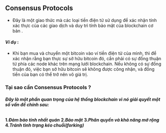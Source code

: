 ## Consensus Protocols

- Đây là một giao thức mà các loại tiền điện tử sử dụng để xác nhận tính xác thực của các giao dịch và duy trì tính bảo mật của blockchain cơ bản .

#### _Ví dụ_ :

- Khi bạn mua và chuyển một bitcoin vào ví tiền điện tử của mình, thì để xác nhận rằng bạn thực sự sở hữu bitcoin đó, cần phải có sự đồng thuận từ phía các node khác trên mạng lưới blockchain. Nếu không có sự đồng thuận đó, việc bạn sở hữu bitcoin sẽ không được công nhận, và đồng tiền của bạn có thể trở nên vô giá trị.

### Tại sao cần Consensus Protocols ?

 ###### **Đây là một phần quan trọng của hệ thống blockchain vì nó giải quyết một số vấn đề chính sau:**

  **1._Đảm bảo tính nhất quán_**
  **2._Bảo mật_**
  **3._Phân quyền và khả năng mở rộng_**
  **4._Tránh tình trạng kéo chuỗi(forking)_**
